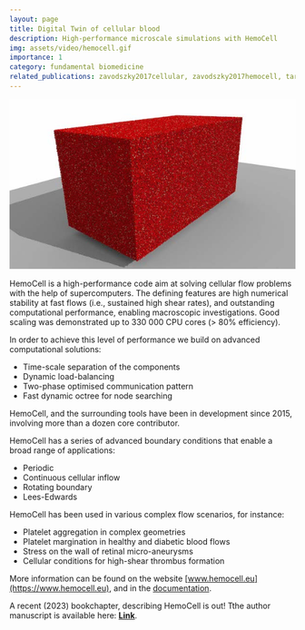 ```yaml
---
layout: page
title: Digital Twin of cellular blood
description: High-performance microscale simulations with HemoCell
img: assets/video/hemocell.gif
importance: 1
category: fundamental biomedicine
related_publications: zavodszky2017cellular, zavodszky2017hemocell, tarksalooyeh2018inflow, de2018numerical, czaja2018cell, zavodszky2019red, tarksalooyeh2019optimizing, van2019identifying, czaja2020influence 
---
```


![HemoCell - 2 mm3 of blood on a cellular level.](/assets/img/projects/hemocell.jpg)

HemoCell is a high-performance code aim at solving cellular flow problems with the help of supercomputers.
The defining features are high numerical stability at fast flows (i.e., sustained high shear rates), and outstanding computational performance, enabling macroscopic investigations. Good scaling was demonstrated up to 330 000 CPU cores (> 80% efficiency).

In order to achieve this level of performance we build on advanced computational solutions:
* Time-scale separation of the components
* Dynamic load-balancing
* Two-phase optimised communication pattern
* Fast dynamic octree for node searching

HemoCell, and the surrounding tools have been in development since 2015, involving more than a dozen core contributor.

HemoCell has a series of advanced boundary conditions that enable a broad range of applications:
* Periodic
* Continuous cellular inflow
* Rotating boundary
* Lees-Edwards

HemoCell has been used in various complex flow scenarios, for instance:
* Platelet aggregation in complex geometries
* Platelet margination in healthy and diabetic blood flows
* Stress on the wall of retinal micro-aneurysms
* Cellular conditions for high-shear thrombus formation

More information can be found on the website [www.hemocell.eu](https://www.hemocell.eu),
and in the [documentation](https://www.hemocell.eu/user_guide/index.html).

A recent (2023) bookchapter, describing HemoCell is out! Tthe author manuscript is available here: [**Link**](https://arxiv.org/abs/2305.02752).
